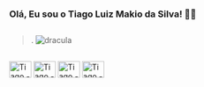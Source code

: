 ### Olá, Eu sou o Tiago Luiz Makio da Silva! 👋😎

<!--
**TiagoMakio/TiagoMakio** is a ✨ _special_ ✨ repository because its `README.md` (this file) appears on your GitHub profile.

Here are some ideas to get you started:

- 🔭 Hoje Faço pequenos trabalhos com Front-end
- 🌱 Estou aprofundando meus conhecimentos em HTML - CSS - JS - Rect - Angular
- 👯 Estou tentando ingressar em definitivo na area de desenvolvimento
- 🤔 Todo o tipo de ajuda é bem vinda, corrigir erros, ideias de melhoria etc.
- 💬 Fique a vontade para perguntar!
- 😄 Pronouns: Ele/Dele - His
- ⚡ Fun fact: bem...


## Available Themes
<!-- DO NOT EDIT THIS FILE DIRECTLY -->
## 
> .
![dracula][dracula] 
## 
[dracula]: https://github-readme-stats.vercel.app/api?username=TiagoMakio&show_icons=true&hide=contribs,prs&cache_seconds=86400&theme=dracula

##

<div style="display: inline_block"> 
  <img aling="center" alt="Tiago - HTML" height= "30" width="40" src="https://cdn.jsdelivr.net/gh/devicons/devicon/icons/html5/html5-original-wordmark.svg" />
  <img aling="center" alt="Tiago - CSS" height= "30" width="40"  src="https://cdn.jsdelivr.net/gh/devicons/devicon/icons/css3/css3-original-wordmark.svg" />
  <img aling="center" alt="Tiago - JS" height= "30" width="40" src="https://cdn.jsdelivr.net/gh/devicons/devicon/icons/javascript/javascript-original.svg" />
  <img aling="center" alt="Tiago - React" height= "30" width="40" src="https://cdn.jsdelivr.net/gh/devicons/devicon/icons/react/react-original.svg" />
          
</div>
